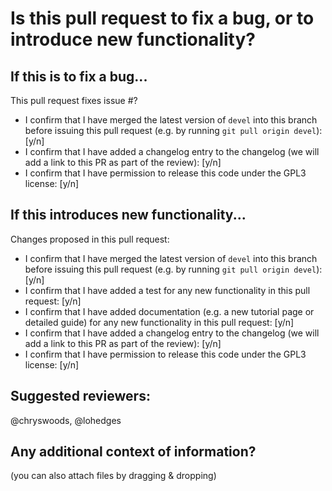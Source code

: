 # Is this pull request to fix a bug, or to introduce new functionality?

## If this is to fix a bug...

This pull request fixes issue #?

* I confirm that I have merged the latest version of `devel` into this branch before issuing this pull request (e.g. by running `git pull origin devel`): [y/n]
* I confirm that I have added a changelog entry to the changelog (we will add a link to this PR as part of the review): [y/n]
* I confirm that I have permission to release this code under the GPL3 license: [y/n]

## If this introduces new functionality...

Changes proposed in this pull request:

* I confirm that I have merged the latest version of `devel` into this branch before issuing this pull request (e.g. by running `git pull origin devel`): [y/n]
* I confirm that I have added a test for any new functionality in this pull request: [y/n]
* I confirm that I have added documentation (e.g. a new tutorial page or detailed guide) for any new functionality in this pull request: [y/n]
* I confirm that I have added a changelog entry to the changelog (we will add a link to this PR as part of the review): [y/n]
* I confirm that I have permission to release this code under the GPL3 license: [y/n]

## Suggested reviewers:
@chryswoods, @lohedges

## Any additional context of information?

(you can also attach files by dragging & dropping)
